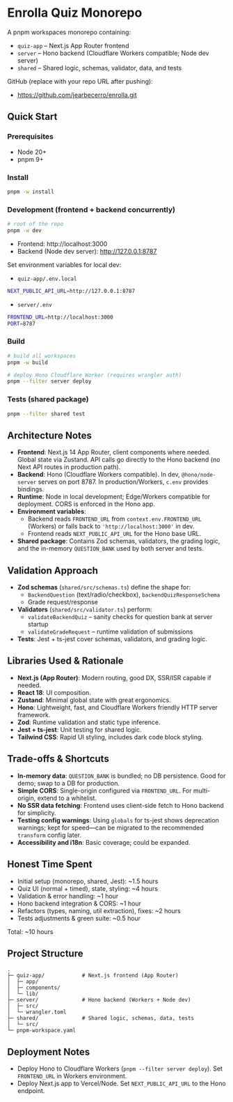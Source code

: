 # Enrolla Quiz Monorepo

A pnpm workspaces monorepo containing:
- `quiz-app` – Next.js App Router frontend
- `server` – Hono backend (Cloudflare Workers compatible; Node dev server)
- `shared` – Shared logic, schemas, validator, data, and tests

GitHub (replace with your repo URL after pushing):
- https://github.com/jearbecerro/enrolla.git

## Quick Start

### Prerequisites
- Node 20+
- pnpm 9+

### Install
```bash
pnpm -w install
```

### Development (frontend + backend concurrently)
```bash
# root of the repo
pnpm -w dev
```
- Frontend: http://localhost:3000
- Backend (Node dev server): http://127.0.0.1:8787

Set environment variables for local dev:
- `quiz-app/.env.local`
```bash
NEXT_PUBLIC_API_URL=http://127.0.0.1:8787
```
- `server/.env`
```bash
FRONTEND_URL=http://localhost:3000
PORT=8787
```

### Build
```bash
# build all workspaces
pnpm -w build

# deploy Hono Cloudflare Worker (requires wrangler auth)
pnpm --filter server deploy
```

### Tests (shared package)
```bash
pnpm --filter shared test
```

## Architecture Notes

- **Frontend**: Next.js 14 App Router, client components where needed. Global state via Zustand. API calls go directly to the Hono backend (no Next API routes in production path).
- **Backend**: Hono (Cloudflare Workers compatible). In dev, `@hono/node-server` serves on port 8787. In production/Workers, `c.env` provides bindings.
- **Runtime**: Node in local development; Edge/Workers compatible for deployment. CORS is enforced in the Hono app.
- **Environment variables**:
  - Backend reads `FRONTEND_URL` from `context.env.FRONTEND_URL` (Workers) or falls back to `'http://localhost:3000'` in dev.
  - Frontend reads `NEXT_PUBLIC_API_URL` for the Hono base URL.
- **Shared package**: Contains Zod schemas, validators, the grading logic, and the in-memory `QUESTION_BANK` used by both server and tests.

## Validation Approach

- **Zod schemas** (`shared/src/schemas.ts`) define the shape for:
  - `BackendQuestion` (text/radio/checkbox), `backendQuizResponseSchema`
  - Grade request/response
- **Validators** (`shared/src/validator.ts`) perform:
  - `validateBackendQuiz` – sanity checks for question bank at server startup
  - `validateGradeRequest` – runtime validation of submissions
- **Tests**: Jest + ts-jest cover schemas, validators, and grading logic.

## Libraries Used & Rationale

- **Next.js (App Router)**: Modern routing, good DX, SSR/ISR capable if needed.
- **React 18**: UI composition.
- **Zustand**: Minimal global state with great ergonomics.
- **Hono**: Lightweight, fast, and Cloudflare Workers friendly HTTP server framework.
- **Zod**: Runtime validation and static type inference.
- **Jest + ts-jest**: Unit testing for shared logic.
- **Tailwind CSS**: Rapid UI styling, includes dark code block styling.

## Trade-offs & Shortcuts

- **In-memory data**: `QUESTION_BANK` is bundled; no DB persistence. Good for demo; swap to a DB for production.
- **Simple CORS**: Single-origin configured via `FRONTEND_URL`. For multi-origin, extend to a whitelist.
- **No SSR data fetching**: Frontend uses client-side fetch to Hono backend for simplicity.
- **Testing config warnings**: Using `globals` for ts-jest shows deprecation warnings; kept for speed—can be migrated to the recommended `transform` config later.
- **Accessibility and i18n**: Basic coverage; could be expanded.

## Honest Time Spent

- Initial setup (monorepo, shared, Jest): ~1.5 hours
- Quiz UI (normal + timed), state, styling: ~4 hours
- Validation & error handling: ~1 hour
- Hono backend integration & CORS: ~1 hour
- Refactors (types, naming, util extraction), fixes: ~2 hours
- Tests adjustments & green suite: ~0.5 hour

Total: ~10 hours

## Project Structure

```
.
├─ quiz-app/            # Next.js frontend (App Router)
│  ├─ app/
│  ├─ components/
│  └─ lib/
├─ server/              # Hono backend (Workers + Node dev)
│  ├─ src/
│  └─ wrangler.toml
├─ shared/              # Shared logic, schemas, data, tests
│  └─ src/
└─ pnpm-workspace.yaml
```

## Deployment Notes

- Deploy Hono to Cloudflare Workers (`pnpm --filter server deploy`). Set `FRONTEND_URL` in Workers environment.
- Deploy Next.js app to Vercel/Node. Set `NEXT_PUBLIC_API_URL` to the Hono endpoint.
